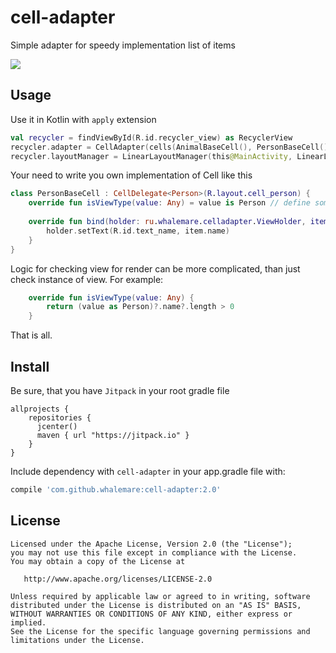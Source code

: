 # cell-adapter
Simple adapter for speedy implementation list of items

[![](https://jitpack.io/v/whalemare/cell-adapter.svg)](https://jitpack.io/#whalemare/cell-adapter)

Usage
-----

Use it in Kotlin with `apply` extension

```kotlin
val recycler = findViewById(R.id.recycler_view) as RecyclerView
recycler.adapter = CellAdapter(cells(AnimalBaseCell(), PersonBaseCell()), items)
recycler.layoutManager = LinearLayoutManager(this@MainActivity, LinearLayoutManager.VERTICAL, false)
```

Your need to write you own implementation of Cell like this
```kotlin
class PersonBaseCell : CellDelegate<Person>(R.layout.cell_person) {
    override fun isViewType(value: Any) = value is Person // define some logic for indeterminate that it is your view for render
    
    override fun bind(holder: ru.whalemare.celladapter.ViewHolder, item: Person) {
        holder.setText(R.id.text_name, item.name)
    }
}
```

Logic for checking view for render can be more complicated, than just check instance of view. 
For example:
```kotlin
    override fun isViewType(value: Any) {
        return (value as Person)?.name?.length > 0
    }
```

That is all.

Install
-------

Be sure, that you have `Jitpack` in your root gradle file

```
allprojects {
    repositories {
      jcenter()
      maven { url "https://jitpack.io" }
    }
}
```

Include dependency with `cell-adapter` in your app.gradle file with:

```groovy
compile 'com.github.whalemare:cell-adapter:2.0'
```


License
-------

    Licensed under the Apache License, Version 2.0 (the "License");
    you may not use this file except in compliance with the License.
    You may obtain a copy of the License at

       http://www.apache.org/licenses/LICENSE-2.0

    Unless required by applicable law or agreed to in writing, software
    distributed under the License is distributed on an "AS IS" BASIS,
    WITHOUT WARRANTIES OR CONDITIONS OF ANY KIND, either express or implied.
    See the License for the specific language governing permissions and
    limitations under the License.
